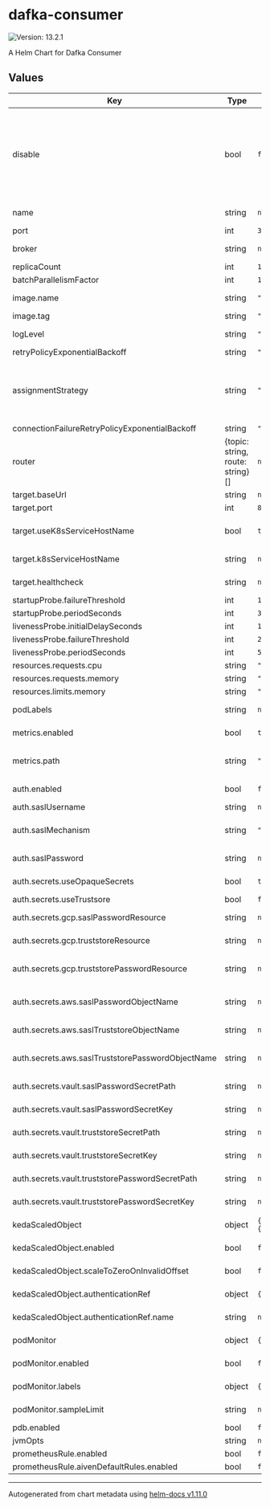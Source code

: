# dafka-consumer

![Version: 13.2.1](https://img.shields.io/badge/Version-13.2.1-informational?style=flat-square)

A Helm Chart for Dafka Consumer

## Values

| Key | Type | Default | Description |
|-----|------|---------|-------------|
| disable | bool | `false` | disable consumer. this remove the deployment and all the pods, useful when you need the consumer group to be inactive (i.e in order to reset offsets) |
| name | string | `nil` | name for this consumer |
| port | int | `3000` | the port to use |
| broker | string | `nil` | the url of the kafka broker |
| replicaCount | int | `1` | pod count |
| batchParallelismFactor | int | `1` |  |
| image.name | string | `"osskit/dafka-consumer"` | the image name to use |
| image.tag | string | `"13.2"` | the image tag to use |
| logLevel | string | `"WARN"` | Allow to specify log level |
| retryPolicyExponentialBackoff | string | `"50,5000,2"` |  |
| assignmentStrategy | string | `"CooperativeSticky"` | The assignment strategies list (comma separated list of: Range, RoundRobin, Sticky, CooperativeSticky) |
| connectionFailureRetryPolicyExponentialBackoff | string | `"5000,300000,2"` |  |
| router | {topic: string, route: string}[] | `nil` | mapping of topics to corresponding routes in target |
| target.baseUrl | string | `nil` | target base url |
| target.port | int | `80` | target port |
| target.useK8sServiceHostName | bool | `true` | use k8s service host name (without going through cluster DNS) |
| target.k8sServiceHostName | string | `nil` | k8s service host name |
| target.healthcheck | string | `nil` | target healthcheck route |
| startupProbe.failureThreshold | int | `10` |  |
| startupProbe.periodSeconds | int | `30` |  |
| livenessProbe.initialDelaySeconds | int | `10` |  |
| livenessProbe.failureThreshold | int | `2` |  |
| livenessProbe.periodSeconds | int | `5` |  |
| resources.requests.cpu | string | `"100m"` | cpu requests |
| resources.requests.memory | string | `"100Mi"` | memory requests |
| resources.limits.memory | string | `"400Mi"` | memory limits |
| podLabels | string | `nil` | labels to add to the pod metadata |
| metrics.enabled | bool | `true` | should prometheus scrape this server |
| metrics.path | string | `"/metrics"` | a path prometheus should scrape metrics from |
| auth.enabled | bool | `false` | should use authentication |
| auth.saslUsername | string | `nil` | sasl username |
| auth.saslMechanism | string | `"PLAIN"` | sasl mechanism (PLAIN or SCRAM-SHA-512) |
| auth.saslPassword | string | `nil` | sasl password (not encrypted) |
| auth.secrets.useOpaqueSecrets | bool | `true` | should mount secrets to opaque secrets |
| auth.secrets.useTrustsore | bool | `false` | should use truststore |
| auth.secrets.gcp.saslPasswordResource | string | `nil` | gcp secret resource for sasl password |
| auth.secrets.gcp.truststoreResource | string | `nil` | gcp secret resource for truststore file |
| auth.secrets.gcp.truststorePasswordResource | string | `nil` | gcp secret resource for truststore password |
| auth.secrets.aws.saslPasswordObjectName | string | `nil` | aws secret object name for sasl password |
| auth.secrets.aws.saslTruststoreObjectName | string | `nil` | aws secret object name for truststore |
| auth.secrets.aws.saslTruststorePasswordObjectName | string | `nil` | aws secret object name for truststore password |
| auth.secrets.vault.saslPasswordSecretPath | string | `nil` | vault secret path for sasl password |
| auth.secrets.vault.saslPasswordSecretKey | string | `nil` | vault secret key for sasl password |
| auth.secrets.vault.truststoreSecretPath | string | `nil` | vault secret path for truststore file |
| auth.secrets.vault.truststoreSecretKey | string | `nil` | vault secret key for truststore file |
| auth.secrets.vault.truststorePasswordSecretPath | string | `nil` | vault secret path for truststore password |
| auth.secrets.vault.truststorePasswordSecretKey | string | `nil` | vault secret key for truststore password |
| kedaScaledObject | object | `{"authenticationRef":{"name":null},"enabled":false,"scaleToZeroOnInvalidOffset":false}` | Keda [ScaledObject](https://keda.sh/docs/2.8/concepts/scaling-deployments/) configuration |
| kedaScaledObject.enabled | bool | `false` | set to enabe scaled object support |
| kedaScaledObject.scaleToZeroOnInvalidOffset | bool | `false` | enables scaling down to zero pods |
| kedaScaledObject.authenticationRef | object | `{"name":null}` | A reference to [TriggerAuthentication](https://keda.sh/docs/2.8/concepts/authentication/) |
| kedaScaledObject.authenticationRef.name | string | `nil` | The name of the TriggerAuthentication |
| podMonitor | object | `{"enabled":false,"labels":{},"sampleLimit":null}` | [PodMonitor](https://github.com/prometheus-operator/prometheus-operator/blob/main/Documentation/api.md#monitoring.coreos.com/v1.podMonitor) configuration |
| podMonitor.enabled | bool | `false` | set to enabe pod monitor support |
| podMonitor.labels | object | `{}` | set labels for the pod monitor |
| podMonitor.sampleLimit | string | `nil` | set sample limit for the pod monitor |
| pdb.enabled | bool | `false` | Set to true to enable |
| jvmOpts | string | `nil` |  |
| prometheusRule.enabled | bool | `false` |  |
| prometheusRule.aivenDefaultRules.enabled | bool | `false` |  |

----------------------------------------------
Autogenerated from chart metadata using [helm-docs v1.11.0](https://github.com/norwoodj/helm-docs/releases/v1.11.0)
